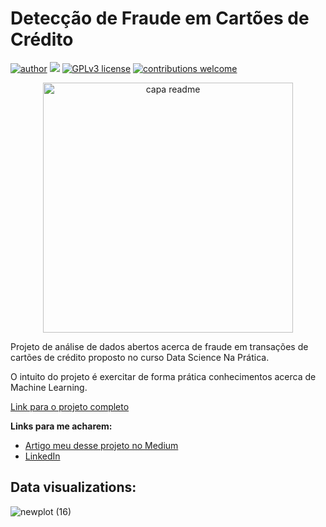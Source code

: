 # Detecção de Fraude em Cartões de Crédito

[![author](https://img.shields.io/badge/author-GuilhermeCarvalho-red.svg)](https://www.linkedin.com/in/guilherme-carvalho08/) [![](https://img.shields.io/badge/python-3.7+-blue.svg)](https://www.python.org/downloads/release/python-365/) [![GPLv3 license](https://img.shields.io/badge/License-GPLv3-blue.svg)](http://perso.crans.org/besson/LICENSE.html) [![contributions welcome](https://img.shields.io/badge/contributions-welcome-brightgreen.svg?style=flat)](https://github.com/rafaelnduarte/portfolio/issues)

<p align="center">
  <img src="https://images.unsplash.com/photo-1537724326059-2ea20251b9c8?ixlib=rb-1.2.1&ixid=MnwxMjA3fDB8MHxwaG90by1wYWdlfHx8fGVufDB8fHx8&auto=format&fit=crop&w=1176&q=80" alt="capa readme"height=400px >
</p>

Projeto de análise de dados abertos acerca de fraude em transações de cartões de crédito proposto no curso Data Science Na Prática.

O intuito do projeto é exercitar de forma prática conhecimentos acerca de Machine Learning.

[Link para o projeto completo](https://github.com/GuilhermeCarv/Fraude-Cartao-de-Credito/blob/main/Detec%C3%A7%C3%A3o_de_Fraude_em_Cart%C3%B5es_de_Cr%C3%A9dito.ipynb)

**Links para me acharem:**
* [Artigo meu desse projeto no Medium](https://medium.com/@guilherme_carvalho/machine-learning-aplicado-detec%C3%A7%C3%A3o-de-fraudes-em-cart%C3%B5es-de-cr%C3%A9dito-8fa4c2e8526)
* [LinkedIn](https://www.linkedin.com/in/guilherme-carvalho08/)

## Data visualizations:


![newplot (16)](https://user-images.githubusercontent.com/60260984/165633657-28a43a90-2d18-49e3-8268-ad2432d5517d.png)
